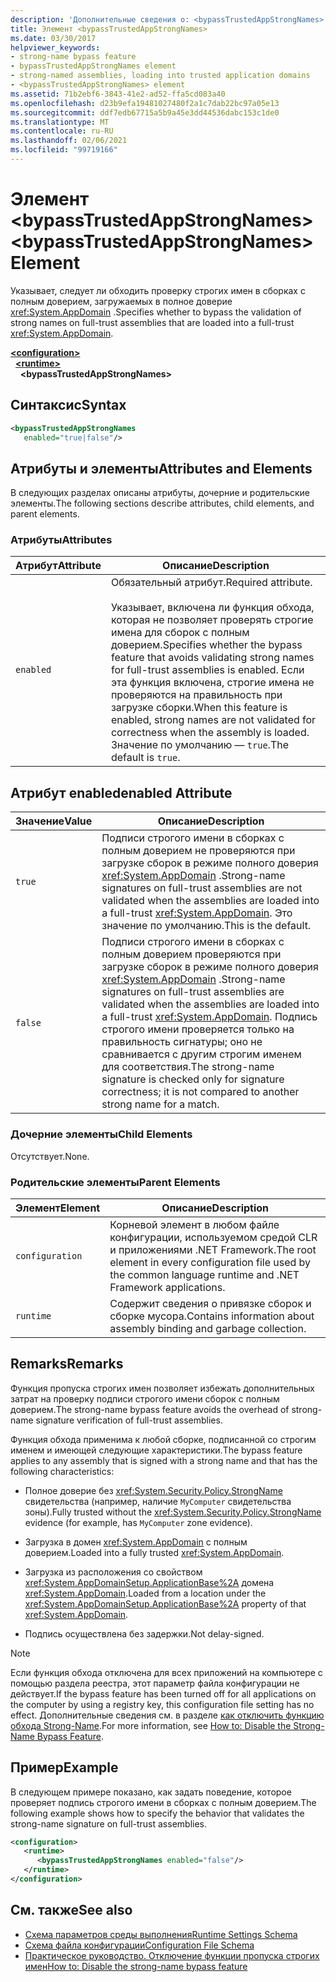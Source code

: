 ```yaml
---
description: 'Дополнительные сведения о: <bypassTrustedAppStrongNames> element'
title: Элемент <bypassTrustedAppStrongNames>
ms.date: 03/30/2017
helpviewer_keywords:
- strong-name bypass feature
- bypassTrustedAppStrongNames element
- strong-named assemblies, loading into trusted application domains
- <bypassTrustedAppStrongNames> element
ms.assetid: 71b2ebf6-3843-41e2-ad52-ffa5cd083a40
ms.openlocfilehash: d23b9efa19481027480f2a1c7dab22bc97a05e13
ms.sourcegitcommit: ddf7edb67715a5b9a45e3dd44536dabc153c1de0
ms.translationtype: MT
ms.contentlocale: ru-RU
ms.lasthandoff: 02/06/2021
ms.locfileid: "99719166"
---
```

# <a name="bypasstrustedappstrongnames-element"></a><span data-ttu-id="ef9d5-103">Элемент \<bypassTrustedAppStrongNames></span><span class="sxs-lookup"><span data-stu-id="ef9d5-103">\<bypassTrustedAppStrongNames> Element</span></span>

<span data-ttu-id="ef9d5-104">Указывает, следует ли обходить проверку строгих имен в сборках с полным доверием, загружаемых в полное доверие <xref:System.AppDomain> .</span><span class="sxs-lookup"><span data-stu-id="ef9d5-104">Specifies whether to bypass the validation of strong names on full-trust assemblies that are loaded into a full-trust <xref:System.AppDomain>.</span></span>

[**\<configuration>**](../configuration-element.md)\
&nbsp;&nbsp;[**\<runtime>**](runtime-element.md)\
&nbsp;&nbsp;&nbsp;&nbsp;**\<bypassTrustedAppStrongNames>**

## <a name="syntax"></a><span data-ttu-id="ef9d5-105">Синтаксис</span><span class="sxs-lookup"><span data-stu-id="ef9d5-105">Syntax</span></span>

```xml
<bypassTrustedAppStrongNames
   enabled="true|false"/>
```

## <a name="attributes-and-elements"></a><span data-ttu-id="ef9d5-106">Атрибуты и элементы</span><span class="sxs-lookup"><span data-stu-id="ef9d5-106">Attributes and Elements</span></span>

<span data-ttu-id="ef9d5-107">В следующих разделах описаны атрибуты, дочерние и родительские элементы.</span><span class="sxs-lookup"><span data-stu-id="ef9d5-107">The following sections describe attributes, child elements, and parent elements.</span></span>

### <a name="attributes"></a><span data-ttu-id="ef9d5-108">Атрибуты</span><span class="sxs-lookup"><span data-stu-id="ef9d5-108">Attributes</span></span>

|<span data-ttu-id="ef9d5-109">Атрибут</span><span class="sxs-lookup"><span data-stu-id="ef9d5-109">Attribute</span></span>|<span data-ttu-id="ef9d5-110">Описание</span><span class="sxs-lookup"><span data-stu-id="ef9d5-110">Description</span></span>|
|---------------|-----------------|
|`enabled`|<span data-ttu-id="ef9d5-111">Обязательный атрибут.</span><span class="sxs-lookup"><span data-stu-id="ef9d5-111">Required attribute.</span></span><br /><br /> <span data-ttu-id="ef9d5-112">Указывает, включена ли функция обхода, которая не позволяет проверять строгие имена для сборок с полным доверием.</span><span class="sxs-lookup"><span data-stu-id="ef9d5-112">Specifies whether the bypass feature that avoids validating strong names for full-trust assemblies is enabled.</span></span> <span data-ttu-id="ef9d5-113">Если эта функция включена, строгие имена не проверяются на правильность при загрузке сборки.</span><span class="sxs-lookup"><span data-stu-id="ef9d5-113">When this feature is enabled, strong names are not validated for correctness when the assembly is loaded.</span></span> <span data-ttu-id="ef9d5-114">Значение по умолчанию — `true`.</span><span class="sxs-lookup"><span data-stu-id="ef9d5-114">The default is `true`.</span></span>|

## <a name="enabled-attribute"></a><span data-ttu-id="ef9d5-115">Атрибут enabled</span><span class="sxs-lookup"><span data-stu-id="ef9d5-115">enabled Attribute</span></span>

|<span data-ttu-id="ef9d5-116">Значение</span><span class="sxs-lookup"><span data-stu-id="ef9d5-116">Value</span></span>|<span data-ttu-id="ef9d5-117">Описание</span><span class="sxs-lookup"><span data-stu-id="ef9d5-117">Description</span></span>|
|-----------|-----------------|
|`true`|<span data-ttu-id="ef9d5-118">Подписи строгого имени в сборках с полным доверием не проверяются при загрузке сборок в режиме полного доверия <xref:System.AppDomain> .</span><span class="sxs-lookup"><span data-stu-id="ef9d5-118">Strong-name signatures on full-trust assemblies are not validated when the assemblies are loaded into a full-trust <xref:System.AppDomain>.</span></span> <span data-ttu-id="ef9d5-119">Это значение по умолчанию.</span><span class="sxs-lookup"><span data-stu-id="ef9d5-119">This is the default.</span></span>|
|`false`|<span data-ttu-id="ef9d5-120">Подписи строгого имени в сборках с полным доверием проверяются при загрузке сборок в режиме полного доверия <xref:System.AppDomain> .</span><span class="sxs-lookup"><span data-stu-id="ef9d5-120">Strong-name signatures on full-trust assemblies are validated when the assemblies are loaded into a full-trust <xref:System.AppDomain>.</span></span> <span data-ttu-id="ef9d5-121">Подпись строгого имени проверяется только на правильность сигнатуры; оно не сравнивается с другим строгим именем для соответствия.</span><span class="sxs-lookup"><span data-stu-id="ef9d5-121">The strong-name signature is checked only for signature correctness; it is not compared to another strong name for a match.</span></span>|

### <a name="child-elements"></a><span data-ttu-id="ef9d5-122">Дочерние элементы</span><span class="sxs-lookup"><span data-stu-id="ef9d5-122">Child Elements</span></span>

<span data-ttu-id="ef9d5-123">Отсутствует.</span><span class="sxs-lookup"><span data-stu-id="ef9d5-123">None.</span></span>

### <a name="parent-elements"></a><span data-ttu-id="ef9d5-124">Родительские элементы</span><span class="sxs-lookup"><span data-stu-id="ef9d5-124">Parent Elements</span></span>

|<span data-ttu-id="ef9d5-125">Элемент</span><span class="sxs-lookup"><span data-stu-id="ef9d5-125">Element</span></span>|<span data-ttu-id="ef9d5-126">Описание</span><span class="sxs-lookup"><span data-stu-id="ef9d5-126">Description</span></span>|
|-------------|-----------------|
|`configuration`|<span data-ttu-id="ef9d5-127">Корневой элемент в любом файле конфигурации, используемом средой CLR и приложениями .NET Framework.</span><span class="sxs-lookup"><span data-stu-id="ef9d5-127">The root element in every configuration file used by the common language runtime and .NET Framework applications.</span></span>|
|`runtime`|<span data-ttu-id="ef9d5-128">Содержит сведения о привязке сборок и сборке мусора.</span><span class="sxs-lookup"><span data-stu-id="ef9d5-128">Contains information about assembly binding and garbage collection.</span></span>|

## <a name="remarks"></a><span data-ttu-id="ef9d5-129">Remarks</span><span class="sxs-lookup"><span data-stu-id="ef9d5-129">Remarks</span></span>

<span data-ttu-id="ef9d5-130">Функция пропуска строгих имен позволяет избежать дополнительных затрат на проверку подписи строгого имени сборок с полным доверием.</span><span class="sxs-lookup"><span data-stu-id="ef9d5-130">The strong-name bypass feature avoids the overhead of strong-name signature verification of full-trust assemblies.</span></span>

<span data-ttu-id="ef9d5-131">Функция обхода применима к любой сборке, подписанной со строгим именем и имеющей следующие характеристики.</span><span class="sxs-lookup"><span data-stu-id="ef9d5-131">The bypass feature applies to any assembly that is signed with a strong name and that has the following characteristics:</span></span>

- <span data-ttu-id="ef9d5-132">Полное доверие без <xref:System.Security.Policy.StrongName> свидетельства (например, наличие `MyComputer` свидетельства зоны).</span><span class="sxs-lookup"><span data-stu-id="ef9d5-132">Fully trusted without the <xref:System.Security.Policy.StrongName> evidence (for example, has `MyComputer` zone evidence).</span></span>

- <span data-ttu-id="ef9d5-133">Загрузка в домен <xref:System.AppDomain> с полным доверием.</span><span class="sxs-lookup"><span data-stu-id="ef9d5-133">Loaded into a fully trusted <xref:System.AppDomain>.</span></span>

- <span data-ttu-id="ef9d5-134">Загрузка из расположения со свойством <xref:System.AppDomainSetup.ApplicationBase%2A> домена <xref:System.AppDomain>.</span><span class="sxs-lookup"><span data-stu-id="ef9d5-134">Loaded from a location under the <xref:System.AppDomainSetup.ApplicationBase%2A> property of that <xref:System.AppDomain>.</span></span>

- <span data-ttu-id="ef9d5-135">Подпись осуществлена без задержки.</span><span class="sxs-lookup"><span data-stu-id="ef9d5-135">Not delay-signed.</span></span>

> [!NOTE]
> <span data-ttu-id="ef9d5-136">Если функция обхода отключена для всех приложений на компьютере с помощью раздела реестра, этот параметр файла конфигурации не действует.</span><span class="sxs-lookup"><span data-stu-id="ef9d5-136">If the bypass feature has been turned off for all applications on the computer by using a registry key, this configuration file setting has no effect.</span></span> <span data-ttu-id="ef9d5-137">Дополнительные сведения см. в разделе [как отключить функцию обхода Strong-Name](../../../../standard/assembly/disable-strong-name-bypass-feature.md).</span><span class="sxs-lookup"><span data-stu-id="ef9d5-137">For more information, see [How to: Disable the Strong-Name Bypass Feature](../../../../standard/assembly/disable-strong-name-bypass-feature.md).</span></span>

## <a name="example"></a><span data-ttu-id="ef9d5-138">Пример</span><span class="sxs-lookup"><span data-stu-id="ef9d5-138">Example</span></span>

<span data-ttu-id="ef9d5-139">В следующем примере показано, как задать поведение, которое проверяет подпись строгого имени в сборках с полным доверием.</span><span class="sxs-lookup"><span data-stu-id="ef9d5-139">The following example shows how to specify the behavior that validates the strong-name signature on full-trust assemblies.</span></span>

```xml
<configuration>
   <runtime>
      <bypassTrustedAppStrongNames enabled="false"/>
   </runtime>
</configuration>
```

## <a name="see-also"></a><span data-ttu-id="ef9d5-140">См. также</span><span class="sxs-lookup"><span data-stu-id="ef9d5-140">See also</span></span>

- [<span data-ttu-id="ef9d5-141">Схема параметров среды выполнения</span><span class="sxs-lookup"><span data-stu-id="ef9d5-141">Runtime Settings Schema</span></span>](index.md)
- [<span data-ttu-id="ef9d5-142">Схема файла конфигурации</span><span class="sxs-lookup"><span data-stu-id="ef9d5-142">Configuration File Schema</span></span>](../index.md)
- [<span data-ttu-id="ef9d5-143">Практическое руководство. Отключение функции пропуска строгих имен</span><span class="sxs-lookup"><span data-stu-id="ef9d5-143">How to: Disable the strong-name bypass feature</span></span>](../../../../standard/assembly/disable-strong-name-bypass-feature.md)
